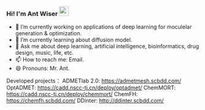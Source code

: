 ### Hi! I'm Ant Wiser <img src="https://media.giphy.com/media/hvRJCLFzcasrR4ia7z/giphy.gif" width="25px">



- 🔭 I’m currently working on applications of deep learning for moculelar generation & optimization.
- 🌱 I’m currently learning about diffusion model.
- 💬 Ask me about deep learning, artificial intelligence, bioinformatics, drug design, music, life, etc.
- 📫 How to reach me: Email.
- 😄 Pronouns: Mr. Ant.

<!--
- ⚡ Fun fact: ...
-->

Developed projects：
ADMETlab 2.0: https://admetmesh.scbdd.com/
OptADMET: https://cadd.nscc-tj.cn/deploy/optadmet/
ChemMORT: https://cadd.nscc-tj.cn/deploy/chemmort/
ChemFH: https://chemfh.scbdd.com/
DDinter: http://ddinter.scbdd.com/
